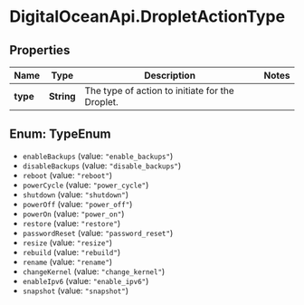 # DigitalOceanApi.DropletActionType

## Properties
Name | Type | Description | Notes
------------ | ------------- | ------------- | -------------
**type** | **String** | The type of action to initiate for the Droplet. | 

<a name="TypeEnum"></a>
## Enum: TypeEnum

* `enableBackups` (value: `"enable_backups"`)
* `disableBackups` (value: `"disable_backups"`)
* `reboot` (value: `"reboot"`)
* `powerCycle` (value: `"power_cycle"`)
* `shutdown` (value: `"shutdown"`)
* `powerOff` (value: `"power_off"`)
* `powerOn` (value: `"power_on"`)
* `restore` (value: `"restore"`)
* `passwordReset` (value: `"password_reset"`)
* `resize` (value: `"resize"`)
* `rebuild` (value: `"rebuild"`)
* `rename` (value: `"rename"`)
* `changeKernel` (value: `"change_kernel"`)
* `enableIpv6` (value: `"enable_ipv6"`)
* `snapshot` (value: `"snapshot"`)

